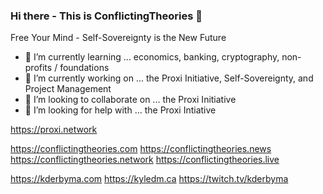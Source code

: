 ### Hi there - This is ConflictingTheories 👋

Free Your Mind - Self-Sovereignty is the New Future
- 🌱 I’m currently learning ... economics, banking, cryptography, non-profits / foundations
- 🔭 I’m currently working on ... the Proxi Initiative, Self-Sovereignty, and Project Management
- 👯 I’m looking to collaborate on ... the Proxi Initiative
- 🤔 I’m looking for help with ... the Proxi Intiative


<!--
**ConflictingTheories/ConflictingTheories** is a ✨ _special_ ✨ repository because its `README.md` (this file) appears on your GitHub profile.

Here are some ideas to get you started:

- 🔭 I’m currently working on ...
- 🌱 I’m currently learning ...
- 👯 I’m looking to collaborate on ...
- 🤔 I’m looking for help with ...
- 💬 Ask me about ...
- 📫 How to reach me: ...
- 😄 Pronouns: ...
- ⚡ Fun fact: ...
-->


https://proxi.network


https://conflictingtheories.com
https://conflictingtheories.news
https://conflictingtheories.network
https://conflictingtheories.live


https://kderbyma.com
https://kyledm.ca
https://twitch.tv/kderbyma

